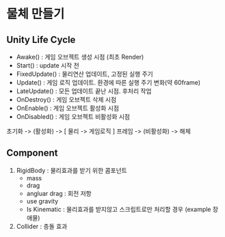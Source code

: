# 물체 만들기

## Unity Life Cycle
- Awake() : 게임 오브젝트 생성 시점 (최초 Render)
- Start() : update 시작 전
- FixedUpdate() : 물리연산 업데이트, 고정된 실행 주기
- Update() : 게임 로직 업데이트. 환경에 따른 실행 주기 변화(약 60frame)
- LateUpdate() : 모든 업데이트 끝난 시점. 후처리 작업
- OnDestroy() : 게임 오브젝트 삭제 시점
- OnEnable() : 게임 오브젝트 활성화 시점
- OnDisabled() : 게임 오브젝트 비활성화 시점

초기화 -> (활성화) -> [ 물리 -> 게임로직 ] 프레임 -> (비활성화) -> 해체

## Component
1. RigidBody : 물리효과를 받기 위한 콤포넌트
    - mass
    - drag
    - angluar drag : 회전 저항
    - use gravity
    - Is Kinematic : 물리효과를 받지않고 스크립트로만 처리할 경우 (example 장애물)
2. Collider : 층돌 효과